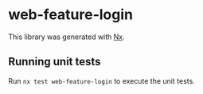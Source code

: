 # web-feature-login

This library was generated with [Nx](https://nx.dev).

## Running unit tests

Run `nx test web-feature-login` to execute the unit tests.
